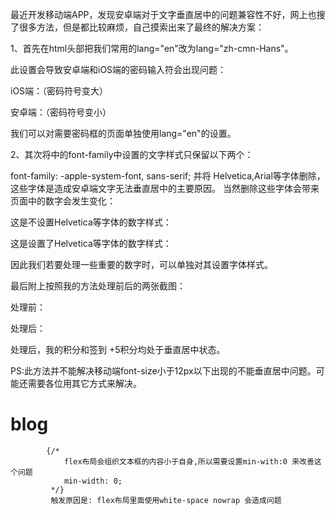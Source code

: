 最近开发移动端APP，发现安卓端对于文字垂直居中的问题兼容性不好，网上也搜了很多方法，但是都比较麻烦，自己摸索出来了最终的解决方案：

1、首先在html头部把我们常用的lang="en"改为lang="zh-cmn-Hans"。

<!DOCTYPE html>
<html lang="zh-cmn-Hans">
此设置会导致安卓端和iOS端的密码输入符会出现问题：

iOS端：（密码符号变大）


安卓端：（密码符号变小）


我们可以对需要密码框的页面单独使用lang="en"的设置。

2、其次将<body>中的font-family中设置的文字样式只保留以下两个：

font-family: -apple-system-font, sans-serif;
并将 Helvetica,Arial等字体删除，这些字体是造成安卓端文字无法垂直居中的主要原因。
当然删除这些字体会带来页面中的数字会发生变化：

这是不设置Helvetica等字体的数字样式：

这是设置了Helvetica等字体的数字样式：

因此我们若要处理一些重要的数字时，可以单独对其设置字体样式。

最后附上按照我的方法处理前后的两张截图：

处理前：


处理后：


处理后，我的积分和签到 +5积分均处于垂直居中状态。

PS:此方法并不能解决移动端font-size小于12px以下出现的不能垂直居中问题。可能还需要各位用其它方式来解决。
# blog




            {/*
                flex布局会组织文本框的内容小于自身,所以需要设置min-with:0 来改善这个问题
                min-width: 0;
             */}
             触发原因是: flex布局里面使用white-space nowrap 会造成问题
